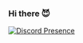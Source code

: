### Hi there 😈

[![Discord Presence](https://lanyard.cnrad.dev/api/917913229668274186)](https://discord.com/users/917913229668274186)
